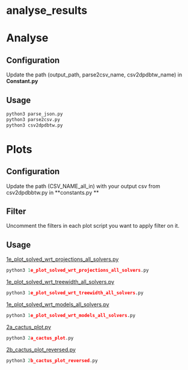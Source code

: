 # analyse_results
# Analyse
## Configuration
Update the path (output_path, parse2csv_name, csv2dpdbtw_name) in **Constant.py**
## Usage
```python
python3 parse_json.py
python3 parse2csv.py
python3 csv2dpdbtw.py
```

# Plots
## Configuration
Update the path (CSV_NAME_all_in) with your output csv from csv2dpdbbtw.py  in **constants.py **
## Filter
Uncomment the filters in each plot script you want to apply filter on it.
## Usage
[1e_plot_solved_wrt_projections_all_solvers.py](https://github.com/maliabd-al-majid/analyse_results/blob/main/plots_output_tool/plots/1e_plot_solved_wrt_projections_all_solvers.py)
```python
python3 1e_plot_solved_wrt_projections_all_solvers.py
```
[1e_plot_solved_wrt_treewidth_all_solvers.py](https://github.com/maliabd-al-majid/analyse_results/blob/main/plots_output_tool/plots/1e_plot_solved_wrt_treewidth_all_solvers.py)
```python
python3 1e_plot_solved_wrt_treewidth_all_solvers.py
```
[1e_plot_solved_wrt_models_all_solvers.py](https://github.com/maliabd-al-majid/analyse_results/blob/main/plots_output_tool/plots/1e_plot_solved_wrt_models_all_solvers.py)
```python
python3 1e_plot_solved_wrt_models_all_solvers.py
```
[2a_cactus_plot.py](https://github.com/maliabd-al-majid/analyse_results/blob/main/plots_output_tool/plots/2a_cactus_plot.py)
```python
python3 2a_cactus_plot.py
```
[2b_cactus_plot_reversed.py](https://github.com/maliabd-al-majid/analyse_results/blob/main/plots_output_tool/plots/2b_cactus_plot_reversed.py)
```python
python3 2b_cactus_plot_reversed.py
```
